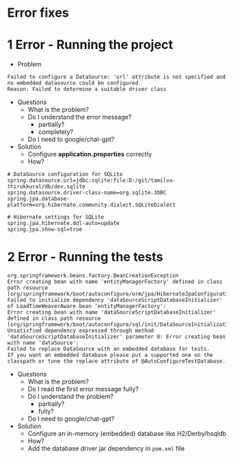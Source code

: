 # Error fixes

# 1 Error - Running the project

* Problem
```
Failed to configure a DataSource: 'url' attribute is not specified and no embedded datasource could be configured.
Reason: Failed to determine a suitable driver class
```
* Questions
  * What is the problem?
  * Do I understand the error message?
    * partially?
    * completely?
  * Do I need to google/chat-gpt?
* Solution
  * Configure **application.properties** correctly
  * How?

```properties
# DataSource configuration for SQLite
spring.datasource.url=jdbc:sqlite:file:D:/git/tamilvu-thirukkural/db/dev.sqlite
spring.datasource.driver-class-name=org.sqlite.JDBC
spring.jpa.database-platform=org.hibernate.community.dialect.SQLiteDialect

# Hibernate settings for SQLite
spring.jpa.hibernate.ddl-auto=update
spring.jpa.show-sql=true
```

# 2 Error - Running the tests

```log
org.springframework.beans.factory.BeanCreationException
Error creating bean with name 'entityManagerFactory' defined in class path resource 
[org/springframework/boot/autoconfigure/orm/jpa/HibernateJpaConfiguration.class]: 
Failed to initialize dependency 'dataSourceScriptDatabaseInitializer' of LoadTimeWeaverAware bean 'entityManagerFactory': 
Error creating bean with name 'dataSourceScriptDatabaseInitializer' 
defined in class path resource [org/springframework/boot/autoconfigure/sql/init/DataSourceInitializationConfiguration.class]:
Unsatisfied dependency expressed through method 'dataSourceScriptDatabaseInitializer' parameter 0: Error creating bean with name 'dataSource': 
Failed to replace DataSource with an embedded database for tests. 
If you want an embedded database please put a supported one on the classpath or tune the replace attribute of @AutoConfigureTestDatabase.
```

* Questions
  * What is the problem?
  * Do I read the first error message fully?
  * Do I understand the problem?
    * partially?
    * fully?
  * Do I need to google/chat-gpt?
* Solution
  * Configure an in-memory (embedded) database like H2/Derby/hsqldb
  * How?
  * Add the database driver jar dependency in `pom.xml` file
